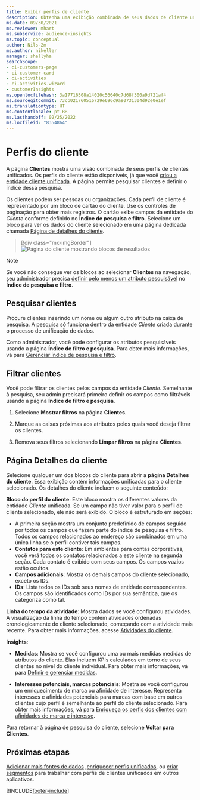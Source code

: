 ```yaml
---
title: Exibir perfis de cliente
description: Obtenha uma exibição combinada de seus dados de cliente unificados.
ms.date: 09/30/2021
ms.reviewer: mhart
ms.subservice: audience-insights
ms.topic: conceptual
author: Nils-2m
ms.author: nikeller
manager: shellyha
searchScope:
- ci-customers-page
- ci-customer-card
- ci-activities
- ci-activities-wizard
- customerInsights
ms.openlocfilehash: 3a17716508a14020c56640c7d68f300a9d721af4
ms.sourcegitcommit: 73cb021760516729e696c9a90731304d92e0e1ef
ms.translationtype: HT
ms.contentlocale: pt-BR
ms.lasthandoff: 02/25/2022
ms.locfileid: "8354864"
---
```

# <a name="customer-profiles"></a>Perfis do cliente

A página **Clientes** mostra uma visão combinada de seus perfis de clientes unificados. Os perfis do cliente estão disponíveis, já que você [criou a entidade cliente unificada](data-unification.md). A página permite pesquisar clientes e definir o índice dessa pesquisa.

Os clientes podem ser pessoas ou organizações. Cada perfil de cliente é representado por um bloco de cartão do cliente. Use os controles de paginação para obter mais registros. O cartão exibe campos da entidade do *Cliente* conforme definido no **Índice de pesquisa e filtro**. Selecione um bloco para ver os dados do cliente selecionado em uma página dedicada chamada [Página de detalhes do cliente](customer-profiles.md#customer-details-page).

> [!div class="mx-imgBorder"] 
> ![Página do cliente mostrando blocos de resultados](media/customers-page-result-tiles-B2C.png "Página do cliente mostrando blocos de resultados")

> [!NOTE]
> Se você não consegue ver os blocos ao selecionar **Clientes** na navegação, seu administrador precisa [definir pelo menos um atributo pesquisável](search-filter-index.md) no **Índice de pesquisa e filtro**.

## <a name="search-for-customers"></a>Pesquisar clientes

Procure clientes inserindo um nome ou algum outro atributo na caixa de pesquisa. A pesquisa só funciona dentro da entidade _Cliente_ criada durante o processo de unificação de dados.

Como administrador, você pode configurar os atributos pesquisáveis usando a página **Índice de filtro e pesquisa**. Para obter mais informações, vá para [Gerenciar índice de pesquisa e filtro](search-filter-index.md).

## <a name="filter-customers"></a>Filtrar clientes

Você pode filtrar os clientes pelos campos da entidade _Cliente_. Semelhante à pesquisa, seu admin precisará primeiro definir os campos como filtráveis usando a página **Índice de filtro e pesquisa**.

1. Selecione **Mostrar filtros** na página **Clientes**.

1. Marque as caixas próximas aos atributos pelos quais você deseja filtrar os clientes.

1. Remova seus filtros selecionando **Limpar filtros** na página **Clientes**.

## <a name="customer-details-page"></a>Página Detalhes do cliente

Selecione qualquer um dos blocos do cliente para abrir a **página Detalhes do cliente**. Essa exibição contém informações unificadas para o cliente selecionado. Os detalhes do cliente incluem o seguinte conteúdo:

**Bloco do perfil do cliente**: Este bloco mostra os diferentes valores da entidade _Cliente_ unificada. Se um campo não tiver valor para o perfil de cliente selecionado, ele não será exibido. O bloco é estruturado em seções:  
  - A primeira seção mostra um conjunto predefinido de campos seguido por todos os campos que fazem parte do índice de pesquisa e filtro. Todos os campos relacionados ao endereço são combinados em uma única linha se o perfil contiver tais campos. 
  - **Contatos para este cliente**: Em ambientes para contas corporativas, você verá todos os contatos relacionados a este cliente na segunda seção. Cada contato é exibido com seus campos. Os campos vazios estão ocultos.
  - **Campos adicionais**: Mostra os demais campos do cliente selecionado, exceto os IDs. 
  - **IDs**: Lista todos os IDs sob seus nomes de entidade correspondentes. Os campos são identificados como IDs por sua semântica, que os categoriza como tal.

**Linha do tempo da atividade**: Mostra dados se você configurou atividades. A visualização da linha do tempo contém atividades ordenadas cronologicamente do cliente selecionado, começando com a atividade mais recente. Para obter mais informações, acesse [Atividades do cliente](activities.md).

**Insights**:  
  - **Medidas**: Mostra se você configurou uma ou mais medidas medidas de atributos do cliente. Elas incluem KPIs calculados em torno de seus clientes no nível do cliente individual. Para obter mais informações, vá para [Definir e gerenciar medidas](measures.md).

  - **Interesses potenciais, marcas potenciais**: Mostra se você configurou um enriquecimento de marca ou afinidade de interesse. Representa interesses e afinidades potenciais para marcas com base em outros clientes cujo perfil é semelhante ao perfil do cliente selecionado. Para obter mais informações, vá para [Enriqueça os perfis dos clientes com afinidades de marca e interesse](enrichment-microsoft.md).

Para retornar à página de pesquisa do cliente, selecione **Voltar para Clientes**.

## <a name="next-steps"></a>Próximas etapas

[Adicionar mais fontes de dados](data-sources.md) ,[enriquecer perfis unificados](enrichment-hub.md), ou [criar segmentos](segments.md) para trabalhar com perfis de clientes unificados em outros aplicativos.


[!INCLUDE[footer-include](../includes/footer-banner.md)]
